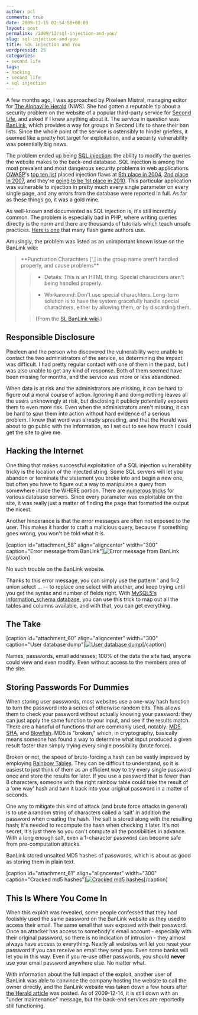 ```yaml
---
author: pcl
comments: true
date: 2009-12-15 02:54:58+00:00
layout: post
permalink: /2009/12/sql-injection-and-you/
slug: sql-injection-and-you
title: SQL Injection and You
wordpressid: 25
categories:
- second life
tags:
- hacking
- second life
- sql injection
---
```


A few months ago, I was approached by Pixeleen Mistral, managing editor for [The Alphaville Herald](http://www.secondlifeherald.com/) (NWS). She had gotten a reputable tip about a security problem on the website of a popular third-party service for [Second Life](http://www.secondlife.com/), and asked if I knew anything about it. The service in question was [BanLink](http://www.slbanlink.com/), which provides a way for groups in Second Life to share their ban lists. Since the whole point of the service is ostensibly to hinder griefers, it seemed like a pretty hot target for exploitation, and a security vulnerability was potentially big news.

The problem ended up being [SQL injection](http://en.wikipedia.org/wiki/Sql_injection): the ability to modify the queries the website makes to the back-end database. SQL injection is among the most prevalent and most dangerous security problems in web applications. [OWASP](http://www.owasp.org/)'s [top ten list](http://www.owasp.org/index.php/Category:OWASP_Top_Ten_Project) placed injection flaws at [6th place in 2004](http://www.owasp.org/index.php/Category:OWASP_Top_Ten_Project), [2nd place in 2007](http://www.owasp.org/index.php/Top_10_2007), and they're [going to be 1st place in 2010](http://www.owasp.org/index.php/File:OWASP_T10_-_2010_rc1.pdf). This particular application was vulnerable to injection in pretty much every single parameter on every single page, and any errors from the database were reported in full. As far as these things go, it was a gold mine.

<!-- more -->

As well-known and documented as SQL injection is, it's still incredibly common. The problem is especially bad in PHP, where writing queries directly is the norm and there are thousands of tutorials which teach unsafe practices. [Here is one](http://www.flash-creations.com/notes/servercomm_database.php) that many flash game authors use.

Amusingly, the problem was listed as an unimportant known issue on the BanLink wiki:


<blockquote>**Punctuation Charachters [',] in the group name aren't handled properly, and cause problems**

> 
> 
	
>   * Details: This is an HTML thing. Special charachters aren't being handled properly.
> 
	
>   * Workaround: Don't use special charachters. Long-term solution is to have the system gracefully handle special charachters, either by allowing them, or by discarding them.
> 


> 
> (From the [SL BanLink wiki](http://wiki.slbanlink.com/index.php?title=Known_Issues).)
> 
> </blockquote>




## Responsible Disclosure


Pixeleen and the person who discovered the vulnerability were unable to contact the two administrators of the service, so determining the impact was difficult. I had pretty regular contact with one of them in the past, but I was also unable to get any kind of response. Both of them seemed have been missing for months, and the service was more or less abandoned.

When data is at risk and the administrators are missing, it can be hard to figure out a moral course of action. Ignoring it and doing nothing leaves all the users unknowingly at risk, but disclosing it publicly potentially exposes them to even more risk. Even when the administrators aren't missing, it can be hard to spur them into action without hard evidence of a serious problem. I knew that word was already spreading, and that the Herald was about to go public with the information, so I set out to see how much I could get the site to give me.


## Hacking the Internet


One thing that makes successful exploitation of a SQL injection vulnerability tricky is the location of the injected string. Some SQL servers will let you abandon or terminate the statement you broke into and begin a new one, but often you have to figure out a way to manipulate a query from somewhere inside the WHERE portion. There are [numerous tricks](http://ferruh.mavituna.com/sql-injection-cheatsheet-oku/) for various database servers. Since every parameter was exploitable on the site, it was really just a matter of finding the page that formatted the output the nicest.

Another hinderance is that the error messages are often not exposed to the user. This makes it harder to craft a malicious query, because if something goes wrong, you won't be told what it is.

[caption id="attachment_58" align="aligncenter" width="300" caption="Error message from BanLink"]![Error message from BanLink](http://blog.pclewis.com/wp-content/uploads/2009/12/banlink-error-300x105.png)[/caption]

No such trouble on the BanLink website.

Thanks to this error message, you can simply use the pattern ' and 1=2 union select ... -- to replace one select with another, and keep trying until you get the syntax and number of fields right. With [MySQL5's information_schema database](http://dev.mysql.com/doc/refman/5.0/en/information-schema.html), you can use this trick to map out all the tables and columns available, and with that, you can get everything.


## The Take


[caption id="attachment_60" align="aligncenter" width="300" caption="User database dump"][![User database dump](http://blog.pclewis.com/wp-content/uploads/2009/12/dbdump-300x50.png)](http://blog.pclewis.com/wp-content/uploads/2009/12/dbdump.png)[/caption]

Names, passwords, email addresses; 100% of the data the site had, anyone could view and even modify. Even without access to the members area of the site.


## Storing Passwords For Dummies


When storing user passwords, most websites use a one-way hash function to turn the password into a series of otherwise random bits. This allows them to check your password without actually knowing your password: they can just apply the same function to your input, and see if the results match. There are a handful of functions that are commonly used, notably: [MD5](http://en.wikipedia.org/wiki/Md5), [SHA](http://en.wikipedia.org/wiki/SHA_hash_functions), and [Blowfish](http://en.wikipedia.org/wiki/Crypt_%28Unix%29#Blowfish-based_scheme). MD5 is "broken," which, in cryptography, basically means someone has found a way to determine what input produced a given result faster than simply trying every single possibility (brute force).

Broken or not, the speed of brute-forcing a hash can be vastly improved by employing [Rainbow Tables](http://www.freerainbowtables.com/faq/). They can be difficult to understand, so it is easiest to just think of them as an efficient way to try every single password once and store the results for later. If you use a password that is fewer than 8 characters, someone with the right rainbow table could take the result of a 'one way' hash and turn it back into your original password in a matter of seconds.

One way to mitigate this kind of attack (and brute force attacks in general) is to use a random string of characters called a 'salt' in addition the password when creating the hash. The salt is stored along with the resulting hash; it's needed to recompute the hash when checking it later. It's not secret, it's just there so you can't compute all the possibilities in advance. With a long enough salt, even a 1-character password can become safe from pre-computation attacks.

BanLink stored unsalted MD5 hashes of passwords, which is about as good as storing them in plain text.

[caption id="attachment_61" align="aligncenter" width="300" caption="Cracked md5 hashes"][![Cracked md5 hashes](http://blog.pclewis.com/wp-content/uploads/2009/12/krakken-300x85.png)](http://blog.pclewis.com/wp-content/uploads/2009/12/krakken.png)[/caption]


## This Is Where You Come In


When this exploit was revealed, some people confessed that they had foolishly used the same password on the BanLink website as they used to access their email. The same email that was exposed with their password. Once an attacker has access to somebody's email account - especially with their original password, so there is no indication of intrusion - they almost always have access to everything. Nearly all websites will let you reset your password if you can receive an email they send you. Even some banks will let you in this way. Even if you re-use other passwords, you should **never** use your email password anywhere else. No matter what.

With information about the full impact of the exploit, another user of BanLink was able to convince the company hosting the website to call the owner directly, and the BanLink website was taken down a few hours after [the Herald article](http://foo.secondlifeherald.com/slh/2009/09/banlink-security-broken.html) was posted. As of 2009-12-14, it is still down with an "under maintenance" message, but the back-end services are reportedly still functioning.
